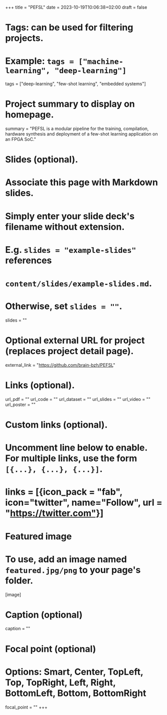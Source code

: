 +++
title = "PEFSL"
date = 2023-10-19T10:06:38+02:00
draft = false

# Tags: can be used for filtering projects.
# Example: `tags = ["machine-learning", "deep-learning"]`
tags = ["deep-learning", "few-shot learning", "embedded systems"]

# Project summary to display on homepage.
summary = "PEFSL is a modular pipeline for the training, compilation, hardware synthesis and deployment of a few-shot learning application on an FPGA SoC."
# Slides (optional).
#   Associate this page with Markdown slides.
#   Simply enter your slide deck's filename without extension.
#   E.g. `slides = "example-slides"` references
#   `content/slides/example-slides.md`.
#   Otherwise, set `slides = ""`.
slides = ""

# Optional external URL for project (replaces project detail page).
external_link = "https://github.com/brain-bzh/PEFSL"

# Links (optional).
url_pdf = ""
url_code = ""
url_dataset = ""
url_slides = ""
url_video = ""
url_poster = ""

# Custom links (optional).
#   Uncomment line below to enable. For multiple links, use the form `[{...}, {...}, {...}]`.
# links = [{icon_pack = "fab", icon="twitter", name="Follow", url = "https://twitter.com"}]

# Featured image
# To use, add an image named `featured.jpg/png` to your page's folder.
[image]
  # Caption (optional)
  caption = ""

  # Focal point (optional)
  # Options: Smart, Center, TopLeft, Top, TopRight, Left, Right, BottomLeft, Bottom, BottomRight
  focal_point = ""
+++
